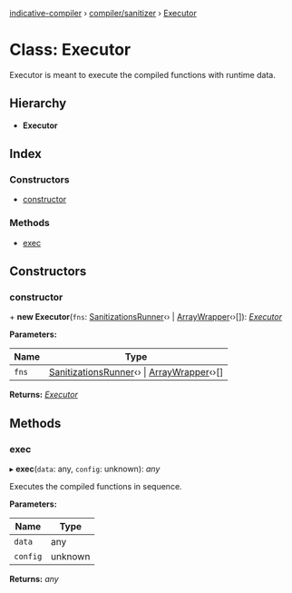 [indicative-compiler](../README.md) › [compiler/sanitizer](../modules/compiler_sanitizer.md) › [Executor](compiler_sanitizer.executor.md)

# Class: Executor

Executor is meant to execute the compiled functions with runtime
data.

## Hierarchy

* **Executor**

## Index

### Constructors

* [constructor](compiler_sanitizer.executor.md#constructor)

### Methods

* [exec](compiler_sanitizer.executor.md#exec)

## Constructors

###  constructor

\+ **new Executor**(`fns`: [SanitizationsRunner](compiler_sanitizer.sanitizationsrunner.md)‹› | [ArrayWrapper](compiler_sanitizer.arraywrapper.md)‹›[]): *[Executor](compiler_sanitizer.executor.md)*

**Parameters:**

Name | Type |
------ | ------ |
`fns` | [SanitizationsRunner](compiler_sanitizer.sanitizationsrunner.md)‹› &#124; [ArrayWrapper](compiler_sanitizer.arraywrapper.md)‹›[] |

**Returns:** *[Executor](compiler_sanitizer.executor.md)*

## Methods

###  exec

▸ **exec**(`data`: any, `config`: unknown): *any*

Executes the compiled functions in sequence.

**Parameters:**

Name | Type |
------ | ------ |
`data` | any |
`config` | unknown |

**Returns:** *any*
